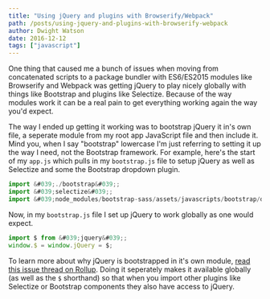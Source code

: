 ```yaml
---
title: "Using jQuery and plugins with Browserify/Webpack"
path: /posts/using-jquery-and-plugins-with-browserify-webpack
author: Dwight Watson
date: 2016-12-12
tags: ["javascript"]
---
```


One thing that caused me a bunch of issues when moving from concatenated scripts to a package bundler with ES6/ES2015 modules like Browserify and Webpack was getting jQuery to play nicely globally with things like Bootstrap and plugins like Selectize. Because of the way modules work it can be a real pain to get everything working again the way you&#039;d expect.

The way I ended up getting it working was to bootstrap jQuery it in&#039;s own file, a seperate module from my root app JavaScript file and then include it. Mind you, when I say &quot;bootstrap&quot; lowercase I&#039;m just referring to setting it up the way I need, not the Bootstrap framework. For example, here&#039;s the start of my `app.js` which pulls in my `bootstrap.js` file to setup jQuery as well as Selectize and some the Bootstrap dropdown plugin.

```javascript
import &#039;./bootstrap&#039;;
import &#039;selectize&#039;;
import &#039;node_modules/bootstrap-sass/assets/javascripts/bootstrap/dropdown&#039;;
```

Now, in my `bootstrap.js` file I set up jQuery to work globally as one would expect.

```javascript
import $ from &#039;jquery&#039;;
window.$ = window.jQuery = $;
```

To learn more about why jQuery is bootstrapped in it&#039;s own module, [read this issue thread on Rollup](https://github.com/rollup/rollup/issues/592#issuecomment-205783255). Doing it seperately makes it available globally (as well as the `$` shorthand) so that when you import other plugins like Selectize or Bootstrap components they also have access to jQuery.


